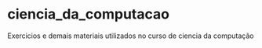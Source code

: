 # ciencia_da_computacao
 Exercicios e demais materiais utilizados no curso de ciencia da computação
